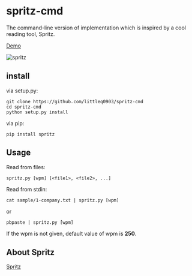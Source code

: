 spritz-cmd
==========

The command-line version of implementation which is inspired by a cool reading tool, Spritz.

[Demo](https://asciinema.org/a/7882)

![spritz](https://f.cloud.github.com/assets/374786/2434663/d2dd4ee8-adb7-11e3-9385-8b908f737167.png)

## install

via setup.py:

```shell
git clone https://github.com/littleq0903/spritz-cmd
cd spritz-cmd
python setup.py install
```

via pip:

```shell
pip install spritz
```

## Usage

Read from files:

```shell
spritz.py [wpm] [<file1>, <file2>, ...]
```

Read from stdin:

```shell
cat sample/1-company.txt | spritz.py [wpm]
```

or 

```shell
pbpaste | spritz.py [wpm]
```

If the wpm is not given, default value of wpm is **250**.

## About Spritz

[Spritz](http://www.spritzinc.com/)
